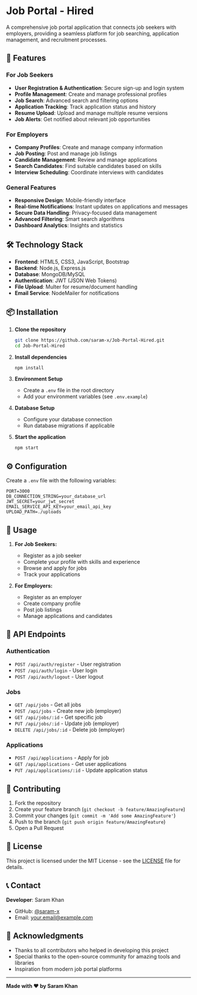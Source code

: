 # Job Portal - Hired

A comprehensive job portal application that connects job seekers with employers, providing a seamless platform for job searching, application management, and recruitment processes.

## 🚀 Features

### For Job Seekers
- **User Registration & Authentication**: Secure sign-up and login system
- **Profile Management**: Create and manage professional profiles
- **Job Search**: Advanced search and filtering options
- **Application Tracking**: Track application status and history
- **Resume Upload**: Upload and manage multiple resume versions
- **Job Alerts**: Get notified about relevant job opportunities

### For Employers
- **Company Profiles**: Create and manage company information
- **Job Posting**: Post and manage job listings
- **Candidate Management**: Review and manage applications
- **Search Candidates**: Find suitable candidates based on skills
- **Interview Scheduling**: Coordinate interviews with candidates

### General Features
- **Responsive Design**: Mobile-friendly interface
- **Real-time Notifications**: Instant updates on applications and messages
- **Secure Data Handling**: Privacy-focused data management
- **Advanced Filtering**: Smart search algorithms
- **Dashboard Analytics**: Insights and statistics

## 🛠️ Technology Stack

- **Frontend**: HTML5, CSS3, JavaScript, Bootstrap
- **Backend**: Node.js, Express.js
- **Database**: MongoDB/MySQL
- **Authentication**: JWT (JSON Web Tokens)
- **File Upload**: Multer for resume/document handling
- **Email Service**: NodeMailer for notifications

## 📦 Installation

1. **Clone the repository**
   ```bash
   git clone https://github.com/saram-x/Job-Portal-Hired.git
   cd Job-Portal-Hired
   ```

2. **Install dependencies**
   ```bash
   npm install
   ```

3. **Environment Setup**
   - Create a `.env` file in the root directory
   - Add your environment variables (see `.env.example`)

4. **Database Setup**
   - Configure your database connection
   - Run database migrations if applicable

5. **Start the application**
   ```bash
   npm start
   ```

## ⚙️ Configuration

Create a `.env` file with the following variables:

```env
PORT=3000
DB_CONNECTION_STRING=your_database_url
JWT_SECRET=your_jwt_secret
EMAIL_SERVICE_API_KEY=your_email_api_key
UPLOAD_PATH=./uploads
```

## 🚀 Usage

1. **For Job Seekers:**
   - Register as a job seeker
   - Complete your profile with skills and experience
   - Browse and apply for jobs
   - Track your applications

2. **For Employers:**
   - Register as an employer
   - Create company profile
   - Post job listings
   - Manage applications and candidates

## 📱 API Endpoints

### Authentication
- `POST /api/auth/register` - User registration
- `POST /api/auth/login` - User login
- `POST /api/auth/logout` - User logout

### Jobs
- `GET /api/jobs` - Get all jobs
- `POST /api/jobs` - Create new job (employer)
- `GET /api/jobs/:id` - Get specific job
- `PUT /api/jobs/:id` - Update job (employer)
- `DELETE /api/jobs/:id` - Delete job (employer)

### Applications
- `POST /api/applications` - Apply for job
- `GET /api/applications` - Get user applications
- `PUT /api/applications/:id` - Update application status

## 🤝 Contributing

1. Fork the repository
2. Create your feature branch (`git checkout -b feature/AmazingFeature`)
3. Commit your changes (`git commit -m 'Add some AmazingFeature'`)
4. Push to the branch (`git push origin feature/AmazingFeature`)
5. Open a Pull Request

## 📄 License

This project is licensed under the MIT License - see the [LICENSE](LICENSE) file for details.

## 📞 Contact

**Developer**: Saram Khan
- GitHub: [@saram-x](https://github.com/saram-x)
- Email: your.email@example.com

## 🙏 Acknowledgments

- Thanks to all contributors who helped in developing this project
- Special thanks to the open-source community for amazing tools and libraries
- Inspiration from modern job portal platforms

---

**Made with ❤️ by Saram Khan**
